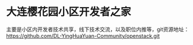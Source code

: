 # 大连樱花园小区开发者之家
主要是小区内开发者技术共享，线下技术交流，以及职位内推等，git资源地址：https://github.com/DL-YingHuaYuan-Community/openstack.git
